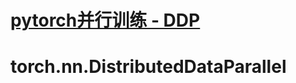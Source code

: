 # [pytorch并行训练 - DDP](https://github.com/iLovEing/notebook/issues/32)

# torch.nn.DistributedDataParallel